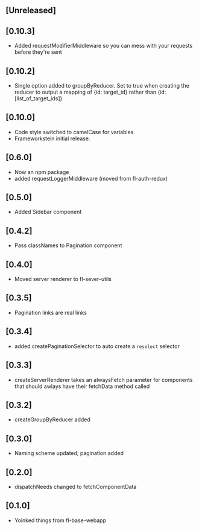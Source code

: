 
## [Unreleased]
  

## [0.10.3]
 - Added requestModifierMiddleware so you can mess with your requests before they're sent

## [0.10.2]
 - Single option added to groupByReducer. Set to true when creating the reducer to output a mapping of {id: target_id} rather than {id: [list_of_target_ids]}

## [0.10.0]
 - Code style switched to camelCase for variables. 
 - Frameworkstein initial release.

## [0.6.0]
 - Now an npm package
 - added requestLoggerMiddleware (moved from fl-auth-redux)

## [0.5.0]
 - Added Sidebar component

## [0.4.2]
 - Pass classNames to Pagination component

## [0.4.0]
 - Moved server renderer to fl-sever-utils

## [0.3.5]
 - Pagination links are real links

## [0.3.4]
 - added createPaginationSelector to auto create a `reselect` selector

## [0.3.3]
 - createServerRenderer takes an alwaysFetch parameter for components that should awlays have their 
   fetchData method called

## [0.3.2]
 - createGroupByReducer added

## [0.3.0]
 - Naming scheme updated; pagination added

## [0.2.0]
 - dispatchNeeds changed to fetchComponentData

## [0.1.0]
 - Yoinked things from fl-base-webapp

